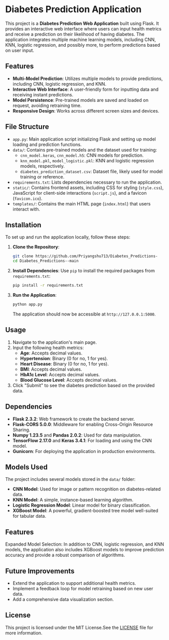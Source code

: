 
# Diabetes Prediction Application

This project is a **Diabetes Prediction Web Application** built using Flask. It provides an interactive web interface where users can input health metrics and receive a prediction on their likelihood of having diabetes. The application integrates multiple machine learning models, including CNN, KNN, logistic regression, and possibly more, to perform predictions based on user input.

## Features

- **Multi-Model Prediction**: Utilizes multiple models to provide predictions, including CNN, logistic regression, and KNN.
- **Interactive Web Interface**: A user-friendly form for inputting data and receiving instant predictions.
- **Model Persistence**: Pre-trained models are saved and loaded on request, avoiding retraining time.
- **Responsive Design**: Works across different screen sizes and devices.

## File Structure

- `app.py`: Main application script initializing Flask and setting up model loading and prediction functions.
- `data/`: Contains pre-trained models and the dataset used for training:
  - `cnn_model.keras`, `cnn_model.h5`: CNN models for prediction.
  - `knn_model.pkl`, `model_logistic.pkl`: KNN and logistic regression models, respectively.
  - `diabetes_prediction_dataset.csv`: Dataset file, likely used for model training or reference.
- `requirements.txt`: Lists dependencies necessary to run the application.
- `static/`: Contains frontend assets, including CSS for styling (`style.css`), JavaScript for client-side interactions (`script.js`), and a favicon (`favicon.ico`).
- `templates/`: Contains the main HTML page (`index.html`) that users interact with.

## Installation

To set up and run the application locally, follow these steps:

1. **Clone the Repository**:
    ```bash
    git clone https://github.com/Priyangshu713/Diabetes_Predictions-
    cd Diabetes_Predictions--main
    ```

2. **Install Dependencies**:
   Use `pip` to install the required packages from `requirements.txt`:
    ```bash
    pip install -r requirements.txt
    ```

3. **Run the Application**:
    ```bash
    python app.py
    ```
    The application should now be accessible at `http://127.0.0.1:5000`.

## Usage

1. Navigate to the application's main page.
2. Input the following health metrics:
   - **Age**: Accepts decimal values.
   - **Hypertension**: Binary (0 for no, 1 for yes).
   - **Heart Disease**: Binary (0 for no, 1 for yes).
   - **BMI**: Accepts decimal values.
   - **HbA1c Level**: Accepts decimal values.
   - **Blood Glucose Level**: Accepts decimal values.
3. Click "Submit" to see the diabetes prediction based on the provided data.

## Dependencies

- **Flask 2.3.2**: Web framework to create the backend server.
- **Flask-CORS 5.0.0**: Middleware for enabling Cross-Origin Resource Sharing.
- **Numpy 1.23.5** and **Pandas 2.0.2**: Used for data manipulation.
- **TensorFlow 2.17.0** and **Keras 3.4.1**: For loading and using the CNN model.
- **Gunicorn**: For deploying the application in production environments.

## Models Used

The project includes several models stored in the `data/` folder:
- **CNN Model**: Used for image or pattern recognition on diabetes-related data.
- **KNN Model**: A simple, instance-based learning algorithm.
- **Logistic Regression Model**: Linear model for binary classification.
- **XGBoost Model**: A powerful, gradient-boosted tree model well-suited for tabular data.

## Features
Expanded Model Selection: In addition to CNN, logistic regression, and KNN models, the application also includes XGBoost models to improve prediction accuracy and provide a robust comparison of algorithms.

## Future Improvements

- Extend the application to support additional health metrics.
- Implement a feedback loop for model retraining based on new user data.
- Add a comprehensive data visualization section.

## License

This project is licensed under the MIT License.See the [LICENSE](LICENSE) file for more information.
